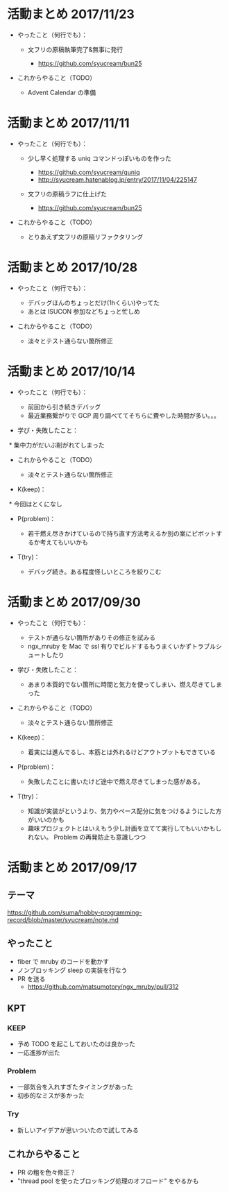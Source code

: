 # 活動まとめ 2017/11/23

* やったこと（何行でも）：

  * 文フリの原稿執筆完了&無事に発行

    * https://github.com/syucream/bun25

* これからやること（TODO）

  * Advent Calendar の準備

# 活動まとめ 2017/11/11

* やったこと（何行でも）：

  * 少し早く処理する uniq コマンドっぽいものを作った

    * https://github.com/syucream/quniq
    * http://syucream.hatenablog.jp/entry/2017/11/04/225147

  * 文フリの原稿ラフに仕上げた

    * https://github.com/syucream/bun25

* これからやること（TODO）

  * とりあえず文フリの原稿リファクタリング

# 活動まとめ 2017/10/28

* やったこと（何行でも）：

  * デバッグほんのちょっとだけ(1hくらい)やってた
  * あとは ISUCON 参加などちょっと忙しめ

* これからやること（TODO）

  * 淡々とテスト通らない箇所修正

# 活動まとめ 2017/10/14

* やったこと（何行でも）：

  * 前回から引き続きデバッグ
  * 最近業務繋がりで GCP 周り調べててそちらに費やした時間が多い。。。

* 学び・失敗したこと：

  * 集中力がだいぶ削がれてしまった

* これからやること（TODO）

  * 淡々とテスト通らない箇所修正

* K(keep)：

  * 今回はとくになし

* P(problem)：

  * 若干燃え尽きかけているので持ち直す方法考えるか別の案にピボットするか考えてもいいかも

* T(try)：

  * デバッグ続き。ある程度怪しいところを絞りこむ

# 活動まとめ 2017/09/30

* やったこと（何行でも）：

  * テストが通らない箇所がありその修正を試みる
  * ngx_mruby を Mac で ssl 有りでビルドするもうまくいかずトラブルシュートしたり

* 学び・失敗したこと：

  * あまり本質的でない箇所に時間と気力を使ってしまい、燃え尽きてしまった

* これからやること（TODO）

  * 淡々とテスト通らない箇所修正

* K(keep)：

  * 着実には進んでるし、本筋とは外れるけどアウトプットもできている

* P(problem)：

  * 失敗したことに書いたけど途中で燃え尽きてしまった感がある。

* T(try)：

  * 知識が実装がというより、気力やペース配分に気をつけるようにした方がいいのかも
  * 趣味プロジェクトとはいえもう少し計画を立てて実行してもいいかもしれない。 Problem の再発防止も意識しつつ

# 活動まとめ 2017/09/17

## テーマ

https://github.com/suma/hobby-programming-record/blob/master/syucream/note.md

## やったこと

* fiber で mruby のコードを動かす
* ノンブロッキング sleep の実装を行なう
* PR を送る
  * https://github.com/matsumotory/ngx_mruby/pull/312

## KPT

### KEEP

* 予め TODO を起こしておいたのは良かった
* 一応進捗が出た

### Problem

* 一部気合を入れすぎたタイミングがあった
* 初歩的なミスが多かった

### Try

* 新しいアイデアが思いついたので試してみる

## これからやること

* PR の粗を色々修正？
* "thread pool を使ったブロッキング処理のオフロード" をやるかも
